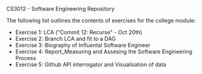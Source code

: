 CS3012 - Software Engineering Repository

The following list outlines the contents of exercises for the college module:

 - Exercise 1: LCA ("Commit 12: Recurse" - Oct 20th)
 - Exercise 2: Branch LCA and fit to a DAG 
 - Exercise 3: Biography of Influental Software Engineer
 - Exercise 4: Report_Measuring and Assesing the Software Engineering Process
 - Exercise 5: Github API interrogator and Visualisation of data
